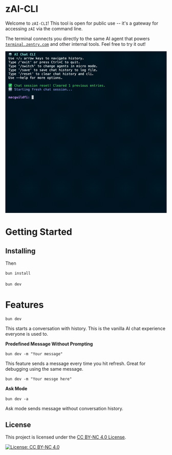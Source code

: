 # zAI-CLI

Welcome to `zAI-CLI`! This tool is open for public use -- it's a gateway for accessing `zAI` via the command line.

The terminal connects you directly to the same AI agent that powers [`terminal.zentry.com`](https://terminal.zentry.com) and other internal tools. Feel free to try it out!

<img src="./docs/showcase-1.gif" />

# Getting Started

## Installing

Then

```bash
bun install

bun dev
```

# Features

```
bun dev
```

This starts a conversation with history. This is the vanilla AI chat experience everyone is used to.

**Predefined Message Without Prompting**

```
bun dev -m "Your message"
```

This feature sends a message every time you hit refresh. Great for debugging using the same message.

```
bun dev -m "Your messge here"
```

**Ask Mode**

`bun dev -a`

Ask mode sends message without conversation history.

## License
This project is licensed under the [CC BY-NC 4.0 License](https://creativecommons.org/licenses/by-nc/4.0/).

[![License: CC BY-NC 4.0](https://img.shields.io/badge/License-CC%20BY--NC%204.0-lightgrey.svg)](https://creativecommons.org/licenses/by-nc/4.0/)